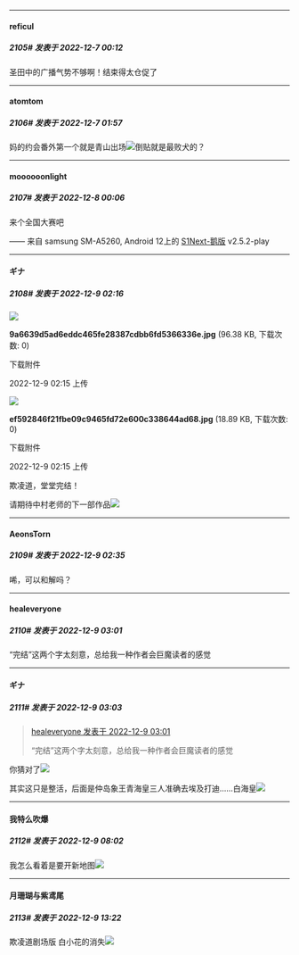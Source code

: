 

*****

####  reficul  
##### 2105#       发表于 2022-12-7 00:12

圣田中的广播气势不够啊！结束得太仓促了



*****

####  atomtom  
##### 2106#       发表于 2022-12-7 01:57

妈的约会番外第一个就是青山出场<img src="https://static.saraba1st.com/image/smiley/face2017/001.png" referrerpolicy="no-referrer">倒贴就是最败犬的？



*****

####  moooooonlight  
##### 2107#       发表于 2022-12-8 00:06

来个全国大赛吧

—— 来自 samsung SM-A5260, Android 12上的 [S1Next-鹅版](https://github.com/ykrank/S1-Next/releases) v2.5.2-play



*****

####  ギナ  
##### 2108#       发表于 2022-12-9 02:16

<img src="https://img.saraba1st.com/forum/202212/09/021516gb5ze4gggcg0xgtb.jpg" referrerpolicy="no-referrer">

<strong>9a6639d5ad6eddc465fe28387cdbb6fd5366336e.jpg</strong> (96.38 KB, 下载次数: 0)

下载附件

2022-12-9 02:15 上传

<img src="https://img.saraba1st.com/forum/202212/09/021519u3vymccyvz1cbrrr.jpg" referrerpolicy="no-referrer">

<strong>ef592846f21fbe09c9465fd72e600c338644ad68.jpg</strong> (18.89 KB, 下载次数: 0)

下载附件

2022-12-9 02:15 上传

欺凌道，堂堂完结！

请期待中村老师的下一部作品<img src="https://static.saraba1st.com/image/smiley/face2017/062.gif" referrerpolicy="no-referrer">

*****

####  AeonsTorn  
##### 2109#       发表于 2022-12-9 02:35

唏，可以和解吗？

*****

####  healeveryone  
##### 2110#       发表于 2022-12-9 03:01

“完结”这两个字太刻意，总给我一种作者会巨魔读者的感觉

*****

####  ギナ  
##### 2111#       发表于 2022-12-9 03:03

<blockquote><a href="httphttps://bbs.saraba1st.com/2b/forum.php?mod=redirect&amp;goto=findpost&amp;pid=58841499&amp;ptid=1819120" target="_blank">healeveryone 发表于 2022-12-9 03:01</a>

“完结”这两个字太刻意，总给我一种作者会巨魔读者的感觉</blockquote>
你猜对了<img src="https://static.saraba1st.com/image/smiley/face2017/065.png" referrerpolicy="no-referrer">

其实这只是整活，后面是仲岛象王青海皇三人准确去埃及打迪……白海皇<img src="https://static.saraba1st.com/image/smiley/face2017/066.png" referrerpolicy="no-referrer">



*****

####  我特么吹爆  
##### 2112#       发表于 2022-12-9 08:02

我怎么看着是要开新地图<img src="https://static.saraba1st.com/image/smiley/face2017/037.png" referrerpolicy="no-referrer">



*****

####  月珊瑚与紫鸢尾  
##### 2113#       发表于 2022-12-9 13:22

欺凌道剧场版 白小花的消失<img src="https://static.saraba1st.com/image/smiley/face2017/068.png" referrerpolicy="no-referrer">

